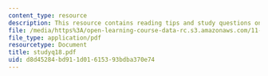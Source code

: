 ```yaml
---
content_type: resource
description: This resource contains reading tips and study questions on session 18.
file: /media/https%3A/open-learning-course-data-rc.s3.amazonaws.com/11-201-gateway-planning-action-fall-2005/d8d45284bd911d01615393bdba370e74_studyq18.pdf
file_type: application/pdf
resourcetype: Document
title: studyq18.pdf
uid: d8d45284-bd91-1d01-6153-93bdba370e74
---
```

